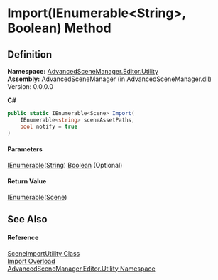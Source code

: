 # Import(IEnumerable\<String>, Boolean) Method

## Definition

**Namespace:** [AdvancedSceneManager.Editor.Utility](N_AdvancedSceneManager_Editor_Utility.md)\
**Assembly:** AdvancedSceneManager (in AdvancedSceneManager.dll) Version: 0.0.0.0

**C#**

```c#
public static IEnumerable<Scene> Import(
	IEnumerable<string> sceneAssetPaths,
	bool notify = true
)
```

#### Parameters

&#x20; [IEnumerable](https://learn.microsoft.com/dotnet/api/system.collections.generic.ienumerable-1)([String](https://learn.microsoft.com/dotnet/api/system.string))   [Boolean](https://learn.microsoft.com/dotnet/api/system.boolean)  (Optional)&#x20;

#### Return Value

[IEnumerable](https://learn.microsoft.com/dotnet/api/system.collections.generic.ienumerable-1)([Scene](T_AdvancedSceneManager_Models_Scene.md))

## See Also

#### Reference

[SceneImportUtility Class](T_AdvancedSceneManager_Editor_Utility_SceneImportUtility.md)\
[Import Overload](Overload_AdvancedSceneManager_Editor_Utility_SceneImportUtility_Import.md)\
[AdvancedSceneManager.Editor.Utility Namespace](N_AdvancedSceneManager_Editor_Utility.md)
